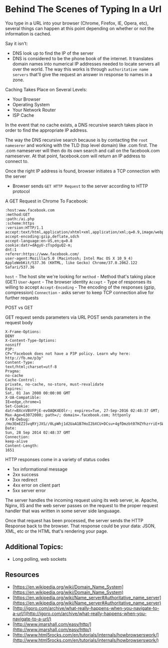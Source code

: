 # Behind The Scenes of Typing In a Url

You type in a URL into your browser (Chrome, Firefox, IE, Opera, etc), several things can happen at this point depending on whether or not the information is cached.

Say it isn't:
- DNS look up to find the IP of the server
- DNS is considered to be the phone book of the internet. It translates domain names into numerical IP addresses needed to locate servers all over the world. The way this works is through `authoritative name servers` that'll give the request an answer in response to names in a zone.

Caching Takes Place on Several Levels:
- Your Browser
- Operating System
- Your Network Router
- ISP Cache

In the event that no cache exists, a DNS recursive search takes place in order to find the appropriate IP address.

The way the DNS recursive search because is by contacting the `root nameserer` and working with the TLD (top level domain) like .com first. The .com nameserver will then do its own search and call on the facebook.com nameserver. At that point, facebook.com will return an IP address to connect to.

Once the right IP address is found, browser initiates a TCP connection with the server
- Browser sends `GET HTTP Request` to the server according to HTTP protocol

A GET Request in Chrome To Facebook:

```
:host:www.facebook.com
:method:GET
:path:/ai.php
:scheme:https
:version:HTTP/1.1
accept:text/html,application/xhtml+xml,application/xml;q=0.9,image/webp,*/*;q=0.8
accept-encoding:gzip,deflate,sdch
accept-language:en-US,en;q=0.8
cookie:datr=dAgyU-zTspdguQ2-m;
dnt:1
referer:https://www.facebook.com/
user-agent:Mozilla/5.0 (Macintosh; Intel Mac OS X 10_9_4) AppleWebKit/537.36 (KHTML, like Gecko) Chrome/37.0.2062.122 Safari/537.36
```
`host` - The host site we're looking for
`method` - Method that's taking place (GET)
`User-Agent` - The browser identity
`Accept` - Type of responses its willing to accept
`Accept-Encoding` - The encoding of the responses (gzip, compression)
`Connection` - asks server to keep TCP connection alive for further requests

POST vs GET

GET request sends parameters via URL
POST sends parameters in the request body

```
X-Frame-Options:
DENY
X-Content-Type-Options:
nosniff
P3P:
CP="Facebook does not have a P3P policy. Learn why here: http://fb.me/p3p"
Content-Type:
text/html;charset=utf-8
Pragma:
no-cache
Cache-Control:
private, no-cache, no-store, must-revalidate
Expires:
Sat, 01 Jan 2000 00:00:00 GMT
X-UA-Compatible:
IE=edge,chrome=1
Set-Cookie:
datr=BXcnVBVFPjE-evOAQK4EOlr-; expires=Tue, 27-Sep-2016 02:48:37 GMT; Max-Age=63072000; path=/; domain=.facebook.com; httponly
X-FB-Debug:
/Ho3EmEZISvqRYjJXS//0LpWhj1d2UaA1B7HoI2bXCU+DCsu+4gfDmzbt07HZYhzrriE+SW5RFSCuyVm6V11EQ==
Date:
Sun, 28 Sep 2014 02:48:37 GMT
Connection:
keep-alive
Content-Length:
1651
```

HTTP responses come in a variety of status codes
- 1xx informational message
- 2xx success
- 3xx redirect
- 4xx error on client part
- 5xx server error

The server handles the incoming request using its web server, ie. Apache, Nginx, IIS and the web server passes on the request to the proper request handler that was written in some server side languaage.

Once that request has been processed, the server sends the HTTP Response back to the browser. That response could be your data: JSON, XML, etc or the HTML that's rendering your page.

## Additional Topics:
- Long polling, web sockets

## Resources
- [https://en.wikipedia.org/wiki/Domain_Name_System](https://en.wikipedia.org/wiki/Domain_Name_System)
- [https://en.wikipedia.org/wiki/Name_server#Authoritative_name_server](https://en.wikipedia.org/wiki/Name_server#Authoritative_name_server)
- [http://igoro.com/archive/what-really-happens-when-you-navigate-to-a-url/](http://igoro.com/archive/what-really-happens-when-you-navigate-to-a-url/)
- [http://www.jmarshall.com/easy/http/](http://www.jmarshall.com/easy/http/)
- [http://www.html5rocks.com/en/tutorials/internals/howbrowserswork/](http://www.html5rocks.com/en/tutorials/internals/howbrowserswork/)